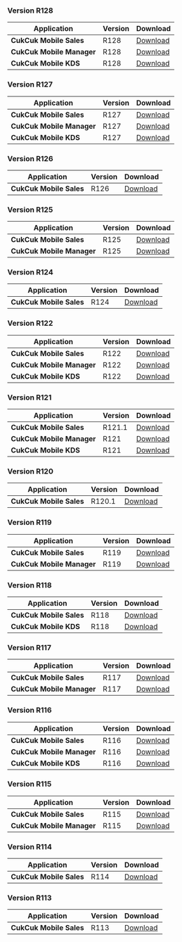 ### Version R128

| Application | Version | Download |
|---|---|---|
| **CukCuk Mobile Sales** | R128 | [Download](https://github.com/CukCuk-US/CUKCUK-COM/releases/download/R128/Sales_R128_0_0_0.apk) |
| **CukCuk Mobile Manager** | R128 | [Download](https://github.com/CukCuk-US/CUKCUK-COM/releases/download/R128/Manager_R128_0_0_0.apk) |
| **CukCuk Mobile KDS** | R128 | [Download](https://github.com/CukCuk-US/CUKCUK-COM/releases/download/R128/KDS_R128_0_0_0.apk) |

### Version R127

| Application | Version | Download |
|---|---|---|
| **CukCuk Mobile Sales** | R127 | [Download](https://github.com/CukCuk-US/CUKCUK-COM/releases/download/R127/Sales_R127_0_0_0.apk) |
| **CukCuk Mobile Manager** | R127 | [Download](https://github.com/CukCuk-US/CUKCUK-COM/releases/download/R127/Manager_R127_0_0_0.apk) |
| **CukCuk Mobile KDS** | R127 | [Download](https://github.com/CukCuk-US/CUKCUK-COM/releases/download/R127/KDS_R127_0_0_0.apk) |

### Version R126
  
| Application | Version | Download |
|---|---|---|
| **CukCuk Mobile Sales** | R126 | [Download](https://github.com/CukCuk-US/CukCuk-COM/releases/download/R126/Sales_R126_0_0_0.apk) |

### Version R125
  
| Application | Version | Download |
|---|---|---|
| **CukCuk Mobile Sales** | R125 | [Download](https://github.com/CukCuk-US/CUKCUK-COM/releases/download/R125/Sales_R125_0_0_0.apk) |
| **CukCuk Mobile Manager** | R125 | [Download](https://github.com/CukCuk-US/CUKCUK-COM/releases/download/R125/Manager_R125_0_0_0.apk) |

### Version R124

| Application | Version | Download |
|---|---|---|
| **CukCuk Mobile Sales** | R124 | [Download](https://github.com/CukCuk-US/CUKCUK-COM/releases/download/R124/Sales_R124_0_0_0.apk) |

### Version R122

| Application | Version | Download |
|---|---|---|
| **CukCuk Mobile Sales** | R122 | [Download](https://github.com/CukCuk-US/CUKCUK-COM/releases/download/R122/Sales_R122_0_0_0.apk) |
| **CukCuk Mobile Manager** | R122 | [Download](https://github.com/CukCuk-US/CUKCUK-COM/releases/download/R122/Manager_R122_0_0_0.apk) |
| **CukCuk Mobile KDS** | R122 | [Download](https://github.com/CukCuk-US/CUKCUK-COM/releases/download/R122/KDS_R122_0_0_0.apk) |

### Version R121

| Application | Version | Download |
|---|---|---|
| **CukCuk Mobile Sales** | R121.1 | [Download](https://github.com/CukCuk-US/CUKCUK-COM/releases/download/R121/Sales_R121_1_0_0.apk) |
| **CukCuk Mobile Manager** | R121 | [Download](https://github.com/CukCuk-US/CUKCUK-COM/releases/download/R121/Manager_R121_0_0_0.apk) |
| **CukCuk Mobile KDS** | R121 | [Download](https://github.com/CukCuk-US/CUKCUK-COM/releases/download/R121/KDS_R121_0_0_0.apk) |

### Version R120

| Application | Version | Download |
|---|---|---|
| **CukCuk Mobile Sales** | R120.1 | [Download](https://github.com/CukCuk-US/CUKCUK-COM/releases/download/R120.1/Sale_R120_1_0_0.apk) |

### Version R119

| Application | Version | Download |
|---|---|---|
| **CukCuk Mobile Sales** | R119 | [Download](https://github.com/CukCuk-US/CUKCUK-COM/releases/download/R119/Sales_R119_0_0_0.apk) |
| **CukCuk Mobile Manager** | R119 | [Download](https://github.com/CukCuk-US/CUKCUK-COM/releases/download/R119/Manager_R119_0_0_1.apk) |

### Version R118

| Application | Version | Download |
|---|---|---|
| **CukCuk Mobile Sales** | R118 | [Download](https://github.com/CukCuk-US/CUKCUK-COM/releases/download/R118/Sale_R118_0_0_0.apk) |
| **CukCuk Mobile KDS** | R118 | [Download](https://github.com/CukCuk-US/CUKCUK-COM/releases/download/R118/KDS_R118_0_0_0.apk) |

### Version R117

| Application | Version | Download |
|---|---|---|
| **CukCuk Mobile Sales** | R117 | [Download](https://github.com/CukCuk-US/CUKCUK-COM/releases/download/R117/Sale_R117_1_0_0.apk) |
| **CukCuk Mobile Manager** | R117 | [Download](https://github.com/CukCuk-US/CUKCUK-COM/releases/download/R117/Manager_R117_0_0_0.apk) |

### Version R116

| Application | Version | Download |
|---|---|---|
| **CukCuk Mobile Sales** | R116 | [Download](https://github.com/CukCuk-US/CUKCUK-COM/releases/download/R116/Sales_R116.apk) |
| **CukCuk Mobile Manager** | R116 | [Download](https://github.com/CukCuk-US/CUKCUK-COM/releases/download/R116/Manager_R116.apk) |
| **CukCuk Mobile KDS** | R116 | [Download](https://github.com/CukCuk-US/CUKCUK-COM/releases/download/R116/KDS_R116.apk) |

### Version R115

| Application | Version | Download |
|---|---|---|
| **CukCuk Mobile Sales** | R115 | [Download](https://github.com/CukCuk-US/CUKCUK-COM/releases/download/R115/Sales_R115.apk) |
| **CukCuk Mobile Manager** | R115 | [Download](https://github.com/CukCuk-US/CUKCUK-COM/releases/download/R115/Manager_R115.apk) |

### Version R114

| Application | Version | Download |
|---|---|---|
| **CukCuk Mobile Sales** | R114 | [Download](https://github.com/CukCuk-US/CUKCUK-COM/releases/download/R114/Sales_R114.apk) |

### Version R113

| Application | Version | Download |
|---|---|---|
| **CukCuk Mobile Sales** | R113 | [Download](https://github.com/CukCuk-US/CUKCUK-COM/releases/download/R113/Sales_R113.apk) |
